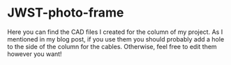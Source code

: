 # JWST-photo-frame
Here you can find the CAD files I created for the column of my project. As I mentioned in my blog post, if you use them you should probably add a hole to the side of the column for the cables. Otherwise, feel free to edit them however you want!
